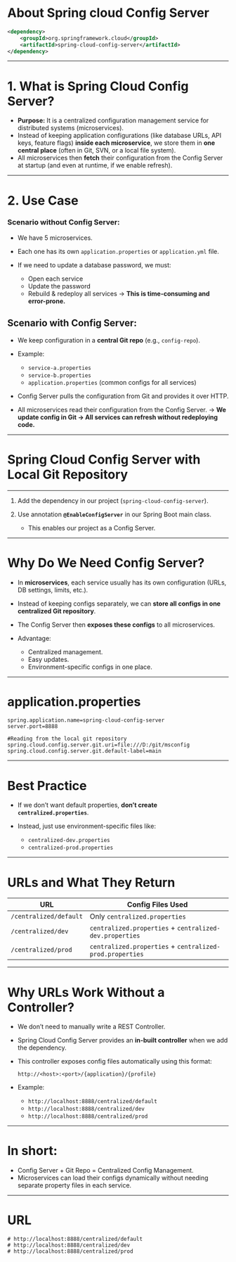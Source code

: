 # **About Spring cloud Config Server**
```xml
<dependency>
    <groupId>org.springframework.cloud</groupId>
    <artifactId>spring-cloud-config-server</artifactId>
</dependency>
```
---

# **1. What is Spring Cloud Config Server?**

* **Purpose:**
  It is a centralized configuration management service for distributed systems (microservices).
* Instead of keeping application configurations (like database URLs, API keys, feature flags) **inside each microservice**, we store them in **one central place** (often in Git, SVN, or a local file system).
* All microservices then **fetch** their configuration from the Config Server at startup (and even at runtime, if we enable refresh).

---

# **2. Use Case**

### Scenario **without** Config Server:

* We have 5 microservices.
* Each one has its own `application.properties` or `application.yml` file.
* If we need to update a database password, we must:

  * Open each service
  * Update the password
  * Rebuild & redeploy all services
    → **This is time-consuming and error-prone.**

## **Scenario with Config Server:**

* We keep configuration in a **central Git repo** (e.g., `config-repo`).
* Example:

  * `service-a.properties`
  * `service-b.properties`
  * `application.properties` (common configs for all services)
* Config Server pulls the configuration from Git and provides it over HTTP.
* All microservices read their configuration from the Config Server.
  → **We update config in Git → All services can refresh without redeploying code.**

---

# **Spring Cloud Config Server with Local Git Repository**

---
1. Add the dependency in our project (`spring-cloud-config-server`).
2. Use annotation **`@EnableConfigServer`** in our Spring Boot main class.

   * This enables our project as a Config Server.

---

# **Why Do We Need Config Server?**

* In **microservices**, each service usually has its own configuration (URLs, DB settings, limits, etc.).
* Instead of keeping configs separately, we can **store all configs in one centralized Git repository**.
* The Config Server then **exposes these configs** to all microservices.
* Advantage:

  * Centralized management.
  * Easy updates.
  * Environment-specific configs in one place.

---

# **application.properties**

```properties
spring.application.name=spring-cloud-config-server
server.port=8888

#Reading from the local git repository
spring.cloud.config.server.git.uri=file:///D:/git/msconfig
spring.cloud.config.server.git.default-label=main
```
---

# **Best Practice**

* If we don’t want default properties, **don’t create `centralized.properties`**.
* Instead, just use environment-specific files like:

  * `centralized-dev.properties`
  * `centralized-prod.properties`

---

# **URLs and What They Return**

| URL                    | Config Files Used                                        |
| ---------------------- | -------------------------------------------------------- |
| `/centralized/default` | Only `centralized.properties`                            |
| `/centralized/dev`     | `centralized.properties` + `centralized-dev.properties`  |
| `/centralized/prod`    | `centralized.properties` + `centralized-prod.properties` |

---

# **Why URLs Work Without a Controller?**

* We don’t need to manually write a REST Controller.
* Spring Cloud Config Server provides an **in-built controller** when we add the dependency.
* This controller exposes config files automatically using this format:

  ```
  http://<host>:<port>/{application}/{profile}
  ```
* Example:

  * `http://localhost:8888/centralized/default`
  * `http://localhost:8888/centralized/dev`
  * `http://localhost:8888/centralized/prod`

---

# **In short:**

* Config Server + Git Repo = Centralized Config Management.
* Microservices can load their configs dynamically without needing separate property files in each service.
---

# **URL**
```
# http://localhost:8888/centralized/default  
# http://localhost:8888/centralized/dev  
# http://localhost:8888/centralized/prod  
```